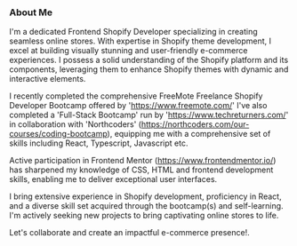 ### About Me

I'm a dedicated Frontend Shopify Developer specializing in creating seamless online stores. With expertise in Shopify theme development, I excel at building visually stunning and user-friendly e-commerce experiences. I possess a solid understanding of the Shopify platform and its components, leveraging them to enhance Shopify themes with dynamic and interactive elements.

I recently completed the comprehensive FreeMote Freelance Shopify Developer Bootcamp offered by 'https://www.freemote.com/' I've also completed a 'Full-Stack Bootcamp' run by 'https://www.techreturners.com/' in collaboration with 'Northcoders' (https://northcoders.com/our-courses/coding-bootcamp), equipping me with a comprehensive set of skills including React, Typescript, Javascript etc.

Active participation in Frontend Mentor (https://www.frontendmentor.io/) has sharpened my knowledge of CSS, HTML and frontend development skills, enabling me to deliver exceptional user interfaces.

I bring extensive experience in Shopify development, proficiency in React, and a diverse skill set acquired through the bootcamp(s) and self-learning. I'm actively seeking new projects to bring captivating online stores to life.

Let's collaborate and create an impactful e-commerce presence!. <br>

<!--
Hi there 👋
**lblake/lblake** is a ✨ _special_ ✨ repository because its `README.md` (this file) appears on your GitHub profile.

Here are some ideas to get you started:

- 🔭 I’m currently working on ...
- 🌱 I’m currently learning ...
- 👯 I’m looking to collaborate on ...
- 🤔 I’m looking for help with ...
- 💬 Ask me about ...
- 📫 How to reach me: ...
- 😄 Pronouns: ...
- ⚡ Fun fact: ...
-->
